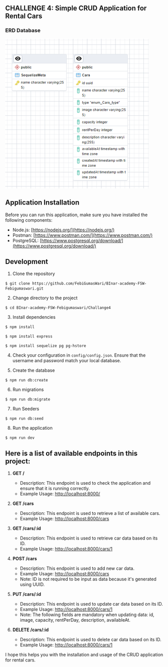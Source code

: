 ## CHALLENGE 4: Simple CRUD Application for Rental Cars

### ERD Database

![ERD Database](Challange4/data/ERD.png)

## Application Installation

Before you can run this application, make sure you have installed the following components:

- Node.js: [https://nodejs.org/](https://nodejs.org/)
- Postman: [https://www.postman.com/](https://www.postman.com/)
- PostgreSQL: [https://www.postgresql.org/download/](https://www.postgresql.org/download/)

## Development

1. Clone the repository

```shell
$ git clone https://github.com/FebiGumasWari/BInar-academy-FSW-Febigumaswari.git
```

2. Change directory to the project

```shell
$ cd BInar-academy-FSW-Febigumaswari/Challange4
```

3. Install dependencies

```shell
$ npm install
```

```shell
$ npm install express
```

```shell
$ npm install sequelize pg pg-hstore
```

4. Check your configuration in `config/config.json`. Ensure that the username and password match your local database.

5. Create the database

```shell
$ npm run db:create
```

6. Run migrations

```shell
$ npm run db:migrate
```

7. Run Seeders

```shell
$ npm run db:seed
```

8. Run the application

```shell
$ npm run dev
```

## Here is a list of available endpoints in this project:

1. **GET /**

   - Description: This endpoint is used to check the application and ensure that it is running correctly.
   - Example Usage: [http://localhost:8000/](http://localhost:8000/)

2. **GET /cars**

   - Description: This endpoint is used to retrieve a list of available cars.
   - Example Usage: [http://localhost:8000/cars](http://localhost:8000/cars)

3. **GET /cars/:id**

   - Description: This endpoint is used to retrieve car data based on its ID.
   - Example Usage: [http://localhost:8000/cars/1](http://localhost:8000/cars/1)

4. **POST /cars**

   - Description: This endpoint is used to add new car data.
   - Example Usage: [http://localhost:8000/cars](http://localhost:8000/cars)
   - Note: ID is not required to be input as data because it's generated using UUID.

5. **PUT /cars/:id**

   - Description: This endpoint is used to update car data based on its ID.
   - Example Usage: [http://localhost:8000/cars/1](http://localhost:8000/cars/1)
   - Note: The following fields are mandatory when updating data: id, image, capacity, rentPerDay, description, availableAt.

6. **DELETE /cars/:id**

   - Description: This endpoint is used to delete car data based on its ID.
   - Example Usage: [http://localhost:8000/cars/1](http://localhost:8000/cars/1)

I hope this helps you with the installation and usage of the CRUD application for rental cars.
